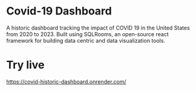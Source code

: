 # Covid-19 Dashboard
A historic dashboard tracking the impact of COVID 19 in the United States from 2020 to 2023. Built using SQLRooms, an open-source react framework for building data centric and data visualization tools.

# Try live
https://covid-historic-dashboard.onrender.com/